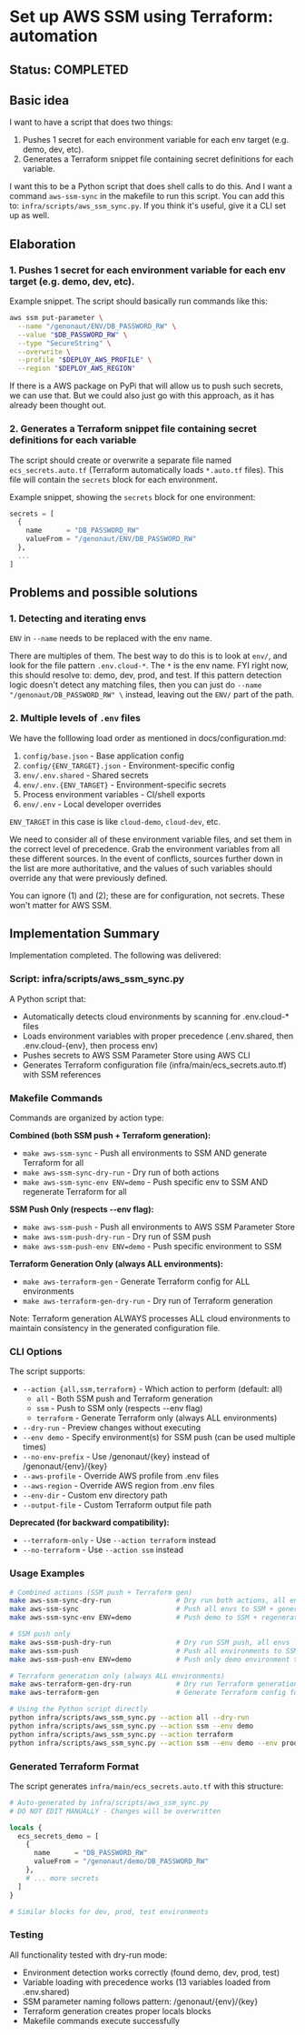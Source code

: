 # Set up AWS SSM using Terraform: automation

## Status: COMPLETED

## Basic idea
I want to have a script that does two things:

1. Pushes 1 secret for each environment variable for each env target (e.g. demo, dev, etc).
2. Generates a Terraform snippet file containing secret definitions for each variable.

I want this to be a Python script that does shell calls to do this. And I want a command `aws-ssm-sync` in the 
makefile to run this script. You can add this to: `infra/scripts/aws_ssm_sync.py`. If you think it's useful, give it a 
CLI set up as well.

## Elaboration
### 1. Pushes 1 secret for each environment variable for each env target (e.g. demo, dev, etc).
Example snippet. The script should basically run commands like this:

```sh
aws ssm put-parameter \
  --name "/genonaut/ENV/DB_PASSWORD_RW" \
  --value "$DB_PASSWORD_RW" \
  --type "SecureString" \
  --overwrite \
  --profile "$DEPLOY_AWS_PROFILE" \
  --region "$DEPLOY_AWS_REGION"
```

If there is a AWS package on PyPi that will allow us to push such secrets, we can use that. But we could also just go 
with this approach, as it has already been thought out. 

### 2. Generates a Terraform snippet file containing secret definitions for each variable
The script should create or overwrite a separate file named `ecs_secrets.auto.tf` (Terraform automatically loads 
`*.auto.tf` files). This file will contain the `secrets` block for each environment.

Example snippet, showing the `secrets` block for one environment:

```tf
secrets = [
  {
    name      = "DB_PASSWORD_RW"
    valueFrom = "/genonaut/ENV/DB_PASSWORD_RW"
  },
  ...
]
```

## Problems and possible solutions
### 1. Detecting and iterating envs
`ENV` in `--name` needs to be replaced with the env name.

There are multiples of them. The best way to do this is to look at `env/`, and look for the file pattern `.env.cloud-*`.
The `*` is the env name. FYI right now, this should resolve to: demo, dev, prod, and test. If this pattern detection 
logic doesn't detect any matching files, then you can just do `--name "/genonaut/DB_PASSWORD_RW" \` instead, leaving out
the `ENV/` part of the path.

### 2. Multiple levels of `.env` files
We have the folllowing load order as mentioned in docs/configuration.md:

1. `config/base.json` - Base application config
2. `config/{ENV_TARGET}.json` - Environment-specific config
3. `env/.env.shared` - Shared secrets
4. `env/.env.{ENV_TARGET}` - Environment-specific secrets
5. Process environment variables - CI/shell exports
6. `env/.env` - Local developer overrides

`ENV_TARGET` in this case is like `cloud-demo`, `cloud-dev`, etc.

We need to consider all of these environment variable files, and set them in the correct level of precedence. Grab the
environment variables from all these different sources. In the event of conflicts, sources further down in the list are
more authoritative, and the values of such variables should override any that were previously defined.

You can ignore (1) and (2); these are for configuration, not secrets. These won't matter for AWS SSM.

## Implementation Summary

Implementation completed. The following was delivered:

### Script: infra/scripts/aws_ssm_sync.py
A Python script that:
- Automatically detects cloud environments by scanning for .env.cloud-* files
- Loads environment variables with proper precedence (.env.shared, then .env.cloud-{env}, then process env)
- Pushes secrets to AWS SSM Parameter Store using AWS CLI
- Generates Terraform configuration file (infra/main/ecs_secrets.auto.tf) with SSM references

### Makefile Commands
Commands are organized by action type:

**Combined (both SSM push + Terraform generation):**
- `make aws-ssm-sync` - Push all environments to SSM AND generate Terraform for all
- `make aws-ssm-sync-dry-run` - Dry run of both actions
- `make aws-ssm-sync-env ENV=demo` - Push specific env to SSM AND regenerate Terraform for all

**SSM Push Only (respects --env flag):**
- `make aws-ssm-push` - Push all environments to AWS SSM Parameter Store
- `make aws-ssm-push-dry-run` - Dry run of SSM push
- `make aws-ssm-push-env ENV=demo` - Push specific environment to SSM

**Terraform Generation Only (always ALL environments):**
- `make aws-terraform-gen` - Generate Terraform config for ALL environments
- `make aws-terraform-gen-dry-run` - Dry run of Terraform generation

Note: Terraform generation ALWAYS processes ALL cloud environments to maintain consistency in the generated configuration file.

### CLI Options
The script supports:
- `--action {all,ssm,terraform}` - Which action to perform (default: all)
  - `all` - Both SSM push and Terraform generation
  - `ssm` - Push to SSM only (respects --env flag)
  - `terraform` - Generate Terraform only (always ALL environments)
- `--dry-run` - Preview changes without executing
- `--env demo` - Specify environment(s) for SSM push (can be used multiple times)
- `--no-env-prefix` - Use /genonaut/{key} instead of /genonaut/{env}/{key}
- `--aws-profile` - Override AWS profile from .env files
- `--aws-region` - Override AWS region from .env files
- `--env-dir` - Custom env directory path
- `--output-file` - Custom Terraform output file path

**Deprecated (for backward compatibility):**
- `--terraform-only` - Use `--action terraform` instead
- `--no-terraform` - Use `--action ssm` instead

### Usage Examples
```bash
# Combined actions (SSM push + Terraform gen)
make aws-ssm-sync-dry-run                # Dry run both actions, all envs
make aws-ssm-sync                        # Push all envs to SSM + generate Terraform for all
make aws-ssm-sync-env ENV=demo           # Push demo to SSM + regenerate Terraform for all

# SSM push only
make aws-ssm-push-dry-run                # Dry run SSM push, all envs
make aws-ssm-push                        # Push all environments to SSM
make aws-ssm-push-env ENV=demo           # Push only demo environment to SSM

# Terraform generation only (always ALL environments)
make aws-terraform-gen-dry-run           # Dry run Terraform generation
make aws-terraform-gen                   # Generate Terraform config for all envs

# Using the Python script directly
python infra/scripts/aws_ssm_sync.py --action all --dry-run
python infra/scripts/aws_ssm_sync.py --action ssm --env demo
python infra/scripts/aws_ssm_sync.py --action terraform
python infra/scripts/aws_ssm_sync.py --action ssm --env demo --env prod
```

### Generated Terraform Format
The script generates `infra/main/ecs_secrets.auto.tf` with this structure:
```tf
# Auto-generated by infra/scripts/aws_ssm_sync.py
# DO NOT EDIT MANUALLY - Changes will be overwritten

locals {
  ecs_secrets_demo = [
    {
      name      = "DB_PASSWORD_RW"
      valueFrom = "/genonaut/demo/DB_PASSWORD_RW"
    },
    # ... more secrets
  ]
}

# Similar blocks for dev, prod, test environments
```

### Testing
All functionality tested with dry-run mode:
- Environment detection works correctly (found demo, dev, prod, test)
- Variable loading with precedence works (13 variables loaded from .env.shared)
- SSM parameter naming follows pattern: /genonaut/{env}/{key}
- Terraform generation creates proper locals blocks
- Makefile commands execute successfully
